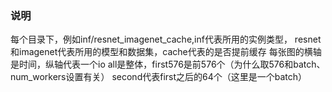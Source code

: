 ### 说明
每个目录下，例如inf/resnet_imagenet_cache,inf代表所用的实例类型，
resnet和imagenet代表所用的模型和数据集，cache代表的是否提前缓存
每张图的横轴是时间，纵轴代表一个io
all是整体，first576是前576个（为什么取576和batch、num_workers设置有关）
second代表first之后的64个（这里是一个batch）